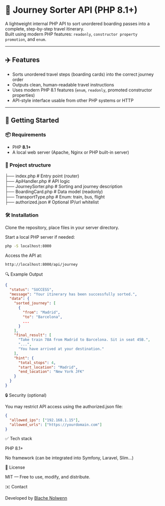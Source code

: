 # 🧭 Journey Sorter API (PHP 8.1+)

A lightweight internal PHP API to sort unordered boarding passes into a complete, step-by-step travel itinerary.  
Built using modern PHP features: `readonly`, `constructor property promotion`, and `enum`.

---

## ✈️ Features

- Sorts unordered travel steps (boarding cards) into the correct journey order
- Outputs clean, human-readable travel instructions
- Uses modern PHP 8.1 features (`enum`, `readonly`, promoted constructor properties)
- API-style interface usable from other PHP systems or HTTP

---

## 🚀 Getting Started

### 📦 Requirements

- PHP **8.1+**
- A local web server (Apache, Nginx or PHP built-in server)

### 📁 Project structure

├── index.php # Entry point (router)
<br>
├── ApiHandler.php # API logic
<br>
├── JourneySorter.php # Sorting and journey description
<br>
├── BoardingCard.php # Data model (readonly)
<br>
├── TransportType.php # Enum: train, bus, flight
<br>
├── authorized.json # Optional IP/url whitelist

### 🛠 Installation

Clone the repository, place files in your server directory.

Start a local PHP server if needed:
```bash
php -S localhost:8000
```

Access the API at:
```bash
http://localhost:8000/api/journey
```

🔍 Example Output
```json
{
  "status": "SUCCESS",
  "message": "Your itinerary has been successfully sorted.",
  "data": {
    "sorted_journey": [
      {
        "from": "Madrid",
        "to": "Barcelona",
        ...
      }
    ],
    "final_result": [
      "Take train 78A from Madrid to Barcelona. Sit in seat 45B.",
      "...",
      "You have arrived at your destination."
    ],
    "hint": {
      "total_stops": 4,
      "start_location": "Madrid",
      "end_location": "New York JFK"
    }
  }
}
```

🔒 Security (optional)

You may restrict API access using the authorized.json file:
```json
{
  "allowed_ips": ["192.168.1.15"],
  "allowed_urls": ["https://yourdomain.com"]
}
```

✅ Tech stack

PHP 8.1+

No framework (can be integrated into Symfony, Laravel, Slim...)

📄 License

MIT — Free to use, modify, and distribute.

✉️ Contact

Developed by [Blache Nolwenn](https://www.beyondnexus.fr)
